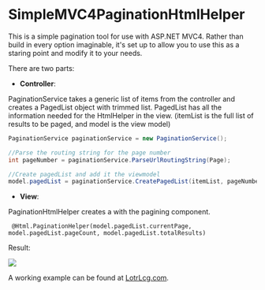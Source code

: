 SimpleMVC4PaginationHtmlHelper
==============================

This is a simple pagination tool for use with ASP.NET MVC4. Rather than build in every option imaginable, it's set up to allow you to use this as a staring point and modify it to your needs.

There are two parts:

* **Controller**:

PaginationService takes a generic list of items from the controller and creates a PagedList object with trimmed list. PagedList has all the information needed for the HtmlHelper in the view.
(itemList is the full list of results to be paged, and model is the view model)

```C#
PaginationService paginationService = new PaginationService();

//Parse the routing string for the page number
int pageNumber = paginationService.ParseUrlRoutingString(Page);

//Create pagedList and add it the viewmodel
model.pagedList = paginationService.CreatePagedList(itemList, pageNumber);
```
 
* **View**:
 
PaginationHtmlHelper creates a with the pagining component.

```razor
 @Html.PaginationHelper(model.pagedList.currentPage, model.pagedList.pageCount, model.pagedList.totalResults)    
```

Result:

![](https://raw2.github.com/Mason240/SimpleMVC4PaginationHtmlHelper/master/PagingScreenshot.PNG)

A working example can be found at [LotrLcg.com](http://www.lotrlcg.com/Card/Search/?Type=Player&searchRadio=All&DisplayList=false&Page=7).



